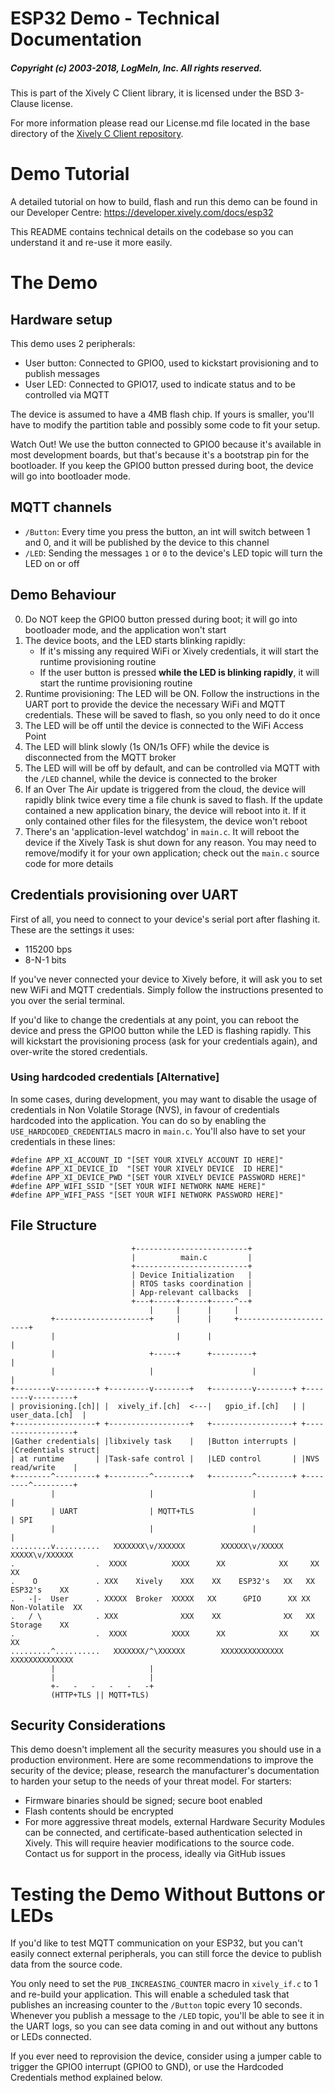 ESP32 Demo - Technical Documentation
====================================

##### Copyright (c) 2003-2018, LogMeIn, Inc. All rights reserved.

This is part of the Xively C Client library, it is licensed under the BSD 3-Clause license.

For more information please read our License.md file located in the base directory of the [Xively C Client repository](https://github.com/xively/xively-client-c).

Demo Tutorial
=============

A detailed tutorial on how to build, flash and run this demo can be found in our
Developer Centre: https://developer.xively.com/docs/esp32

This README contains technical details on the codebase so you can understand it
and re-use it more easily.

The Demo
========

## Hardware setup

This demo uses 2 peripherals:

- User button: Connected to GPIO0, used to kickstart provisioning and to publish messages
- User LED: Connected to GPIO17, used to indicate status and to be controlled via MQTT

The device is assumed to have a 4MB flash chip. If yours is smaller, you'll
have to modify the partition table and possibly some code to fit your setup.

Watch Out! We use the button connected to GPIO0 because it's available in most
development boards, but that's because it's a bootstrap pin for the bootloader.
If you keep the GPIO0 button pressed during boot, the device will go into
bootloader mode.

## MQTT channels

- `/Button`: Every time you press the button, an int will switch between 1 and 0,
and it will be published by the device to this channel
- `/LED`: Sending the messages `1` or `0` to the device's LED topic will turn
the LED on or off

## Demo Behaviour

0. Do NOT keep the GPIO0 button pressed during boot; it will go into bootloader mode,
and the application won't start
1. The device boots, and the LED starts blinking rapidly:
    - If it's missing any required WiFi or Xively credentials, it will start the runtime provisioning routine
    - If the user button is pressed **while the LED is blinking rapidly**, it will start the runtime provisioning routine
2. Runtime provisioning: The LED will be ON. Follow the instructions in the UART
port to provide the device the necessary WiFi and MQTT credentials. These will
be saved to flash, so you only need to do it once
3. The LED will be off until the device is connected to the WiFi Access Point
4. The LED will blink slowly (1s ON/1s OFF) while the device is disconnected from
the MQTT broker
5. The LED will will be off by default, and can be controlled via MQTT with the `/LED`
channel, while the device is connected to the broker
6. If an Over The Air update is triggered from the cloud, the device will rapidly
blink twice every time a file chunk is saved to flash. If the update contained
a new application binary, the device will reboot into it. If it only contained
other files for the filesystem, the device won't reboot
7. There's an 'application-level watchdog' in `main.c`. It will reboot the device
if the Xively Task is shut down for any reason. You may need to remove/modify it
for your own application; check out the `main.c` source code for more details

## Credentials provisioning over UART

First of all, you need to connect to your device's serial port after flashing it.
These are the settings it uses:

- 115200 bps
- 8-N-1 bits

If you've never connected your device to Xively before, it will ask you to set
new WiFi and MQTT credentials. Simply follow the instructions presented to you
over the serial terminal.

If you'd like to change the credentials at any point, you can reboot the device
and press the GPIO0 button while the LED is flashing rapidly. This will kickstart
the provisioning process (ask for your credentials again), and over-write the
stored credentials.

### Using hardcoded credentials [Alternative]

In some cases, during development, you may want to disable the usage
of credentials in Non Volatile Storage (NVS), in favour of credentials hardcoded
into the application. You can do so by enabling the `USE_HARDCODED_CREDENTIALS`
macro in `main.c`. You'll also have to set your credentials in these lines:

```
#define APP_XI_ACCOUNT_ID "[SET YOUR XIVELY ACCOUNT ID HERE]"
#define APP_XI_DEVICE_ID  "[SET YOUR XIVELY DEVICE  ID HERE]"
#define APP_XI_DEVICE_PWD "[SET YOUR XIVELY DEVICE PASSWORD HERE]"
#define APP_WIFI_SSID "[SET YOUR WIFI NETWORK NAME HERE]"
#define APP_WIFI_PASS "[SET YOUR WIFI NETWORK PASSWORD HERE]"
```

## File Structure

```
                           +-------------------------+
                           |          main.c         |
                           +-------------------------+
                           | Device Initialization   |
                           | RTOS tasks coordination |
                           | App-relevant callbacks  |
                           +---+-----+------+-----^--+
                               |     |      |     |
         +---------------------+     |      |     +-----------------------+
         |                           |      |                             |
         |                     +-----+      +---------+                   |
         |                     |                      |                   |
+--------v---------+ +---------v--------+   +---------v--------+ +--------v---------+ 
| provisioning.[ch]| |  xively_if.[ch]  <---|   gpio_if.[ch]   | |  user_data.[ch]  | 
+------------------+ +------------------+   +------------------+ +------------------+ 
|Gather credentials| |libxively task    |   |Button interrupts | |Credentials struct| 
| at runtime       | |Task-safe control |   |LED control       | |NVS read/write    | 
+--------^---------+ +---------^--------+   +---------^--------+ +--------^---------+ 
         |                     |                      |                   |           
         | UART                | MQTT+TLS             |                   | SPI       
         |                     |                      |                   |           
.........v..........   XXXXXXX\v/XXXXXX        XXXXXX\v/XXXXX       XXXXX\v/XXXXXX    
.                  .  XXXX          XXXX      XX            XX     XX            XX   
.    O             . XXX    Xively    XXX    XX    ESP32's   XX   XX   ESP32's    XX  
.   -|-  User      . XXXXX  Broker  XXXXX   XX      GPIO      XX XX  Non-Volatile  XX 
.   / \            . XXX              XXX    XX              XX   XX   Storage    XX  
.                  .  XXXX          XXXX      XX            XX     XX            XX   
.........^..........   XXXXXXX/^\XXXXXX        XXXXXXXXXXXXXX       XXXXXXXXXXXXXX    
         |                     |                                                   
         |                     |
         +-   -   -   -   -   -+
         (HTTP+TLS || MQTT+TLS)
```

## Security Considerations

This demo doesn't implement all the security measures you should use in a production
environment. Here are some recommendations to improve the security of the device;
please, research the manufacturer's documentation to harden your setup to the needs
of your threat model. For starters:

- Firmware binaries should be signed; secure boot enabled
- Flash contents should be encrypted
- For more aggressive threat models, external Hardware Security Modules can be
connected, and certificate-based authentication selected in Xively. This will
require heavier modifications to the source code. Contact us for support in the
process, ideally via GitHub issues

Testing the Demo Without Buttons or LEDs
========================================

If you'd like to test MQTT communication on your ESP32, but you can't easily
connect external peripherals, you can still force the device to publish data
from the source code.

You only need to set the `PUB_INCREASING_COUNTER` macro in `xively_if.c` to 1
and re-build your application. This will enable a scheduled task that publishes
an increasing counter to the `/Button` topic every 10 seconds. Whenever you
publish a message to the `/LED` topic, you'll be able to see it in the UART
logs, so you can see data coming in and out without any buttons or LEDs connected.

If you ever need to reprovision the device, consider using a jumper cable to
trigger the GPIO0 interrupt (GPIO0 to GND), or use the Hardcoded Credentials
method explained below.
